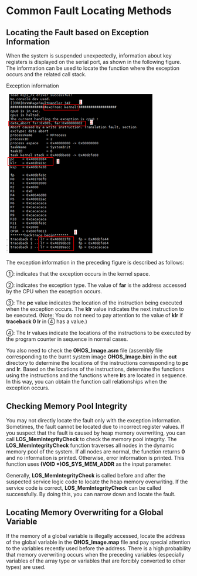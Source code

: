 # Common Fault Locating Methods<a name="EN-US_TOPIC_0000001079096842"></a>

## Locating the Fault based on Exception Information<a name="section695838161711"></a>

When the system is suspended unexpectedly, information about key registers is displayed on the serial port, as shown in the following figure. The information can be used to locate the function where the exception occurs and the related call stack.

Exception information

![](figure/en-us_image_0000001173429547.png)

The exception information in the preceding figure is described as follows:

①: indicates that the exception occurs in the kernel space.

②: indicates the exception type. The value of  **far**  is the address accessed by the CPU when the exception occurs.

③: The  **pc**  value indicates the location of the instruction being executed when the exception occurs. The  **klr**  value indicates the next instruction to be executed. \(Note: You do not need to pay attention to the value of  **klr**  if  **traceback 0 lr**  in ④ has a value.\)

④: The  **lr**  values indicate the locations of the instructions to be executed by the program counter in sequence in normal cases.

You also need to check the  **OHOS\_Image.asm**  file \(assembly file corresponding to the burnt system image  **OHOS\_Image.bin**\) in the  **out**  directory to determine the locations of the instructions corresponding to  **pc**  and  **lr**. Based on the locations of the instructions, determine the functions using the instructions and the functions where  **lr**s are located in sequence. In this way, you can obtain the function call relationships when the exception occurs.

## Checking Memory Pool Integrity<a name="section362917569179"></a>

You may not directly locate the fault only with the exception information. Sometimes, the fault cannot be located due to incorrect register values. If you suspect that the fault is caused by heap memory overwriting, you can call  **LOS\_MemIntegrityCheck**  to check the memory pool integrity. The  **LOS\_MemIntegrityCheck**  function traverses all nodes in the dynamic memory pool of the system. If all nodes are normal, the function returns  **0**  and no information is printed. Otherwise, error information is printed. This function uses  **\(VOID \*\)OS\_SYS\_MEM\_ADDR**  as the input parameter.

Generally,  **LOS\_MemIntegrityCheck**  is called before and after the suspected service logic code to locate the heap memory overwriting. If the service code is correct,  **LOS\_MemIntegrityCheck**  can be called successfully. By doing this, you can narrow down and locate the fault.

## Locating Memory Overwriting for a Global Variable<a name="section18971311121816"></a>

If the memory of a global variable is illegally accessed, locate the address of the global variable in the  **OHOS\_Image.map**  file and pay special attention to the variables recently used before the address. There is a high probability that memory overwriting occurs when the preceding variables \(especially variables of the array type or variables that are forcibly converted to other types\) are used.

